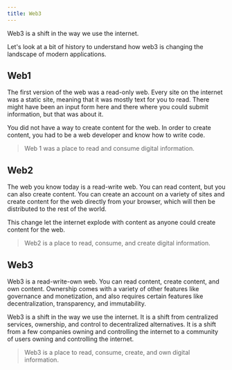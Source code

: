```yaml
---
title: Web3
---
```


Web3 is a shift in the way we use the internet. 

Let's look at a bit of history to understand how web3 is changing the landscape of modern applications.

## Web1

The first version of the web was a read-only web. Every site on the internet was a static site, meaning that 
it was mostly text for you to read. There might have been an input form here and there where you could submit
information, but that was about it.

You did not have a way to create content for the web. In order to create content, you had to be a web developer
and know how to write code.

> Web 1 was a place to read and consume digital information.

## Web2

The web you know today is a read-write web. You can read content, but you can also create content. You can create an 
account on a variety of sites and create content for the web directly from your browser, which will then be distributed
to the rest of the world.

This change let the internet explode with content as anyone could create content for the web.

> Web2 is a place to read, consume, and create digital information.

## Web3

Web3 is a read-write-own web. You can read content, create content, and own content. Ownership comes with a variety of
other features like governance and monetization, and also requires certain features like decentralization, transparency, and 
immutability.

Web3 is a shift in the way we use the internet. It is a shift from centralized services, ownership, and control to
decentralized alternatives. It is a shift from a few companies owning and controlling the internet to a community of
users owning and controlling the internet.

> Web3 is a place to read, consume, create, and own digital information.


